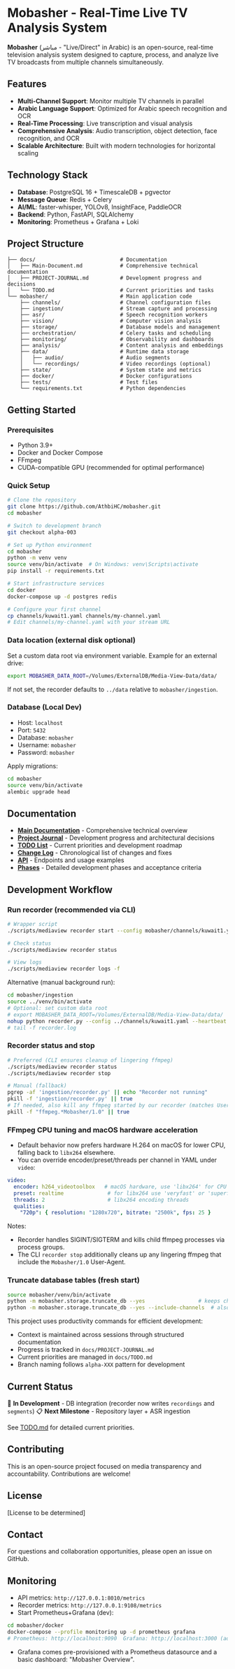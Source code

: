 # Mobasher - Real-Time Live TV Analysis System

**Mobasher** (مباشر - "Live/Direct" in Arabic) is an open-source, real-time television analysis system designed to capture, process, and analyze live TV broadcasts from multiple channels simultaneously.

## Features

- **Multi-Channel Support**: Monitor multiple TV channels in parallel
- **Arabic Language Support**: Optimized for Arabic speech recognition and OCR
- **Real-Time Processing**: Live transcription and visual analysis
- **Comprehensive Analysis**: Audio transcription, object detection, face recognition, and OCR
- **Scalable Architecture**: Built with modern technologies for horizontal scaling

## Technology Stack

- **Database**: PostgreSQL 16 + TimescaleDB + pgvector
- **Message Queue**: Redis + Celery
- **AI/ML**: faster-whisper, YOLOv8, InsightFace, PaddleOCR
- **Backend**: Python, FastAPI, SQLAlchemy
- **Monitoring**: Prometheus + Grafana + Loki

## Project Structure

```
├── docs/                           # Documentation
│   ├── Main-Document.md            # Comprehensive technical documentation
│   ├── PROJECT-JOURNAL.md          # Development progress and decisions
│   └── TODO.md                     # Current priorities and tasks
└── mobasher/                       # Main application code
    ├── channels/                   # Channel configuration files
    ├── ingestion/                  # Stream capture and processing
    ├── asr/                        # Speech recognition workers
    ├── vision/                     # Computer vision analysis
    ├── storage/                    # Database models and management
    ├── orchestration/              # Celery tasks and scheduling
    ├── monitoring/                 # Observability and dashboards
    ├── analysis/                   # Content analysis and embeddings
    ├── data/                       # Runtime data storage
    │   ├── audio/                  # Audio segments
    │   └── recordings/             # Video recordings (optional)
    ├── state/                      # System state and metrics
    ├── docker/                     # Docker configurations
    ├── tests/                      # Test files
    └── requirements.txt            # Python dependencies
```

## Getting Started

### Prerequisites
- Python 3.9+
- Docker and Docker Compose
- FFmpeg
- CUDA-compatible GPU (recommended for optimal performance)

### Quick Setup
```bash
# Clone the repository
git clone https://github.com/AthbiHC/mobasher.git
cd mobasher

# Switch to development branch
git checkout alpha-003

# Set up Python environment
cd mobasher
python -m venv venv
source venv/bin/activate  # On Windows: venv\Scripts\activate
pip install -r requirements.txt

# Start infrastructure services
cd docker
docker-compose up -d postgres redis

# Configure your first channel
cp channels/kuwait1.yaml channels/my-channel.yaml
# Edit channels/my-channel.yaml with your stream URL
```

### Data location (external disk optional)
Set a custom data root via environment variable. Example for an external drive:
```bash
export MOBASHER_DATA_ROOT=/Volumes/ExternalDB/Media-View-Data/data/
```
If not set, the recorder defaults to `../data` relative to `mobasher/ingestion`.

### Database (Local Dev)
- Host: `localhost`
- Port: `5432`
- Database: `mobasher`
- Username: `mobasher`
- Password: `mobasher`

Apply migrations:
```bash
cd mobasher
source venv/bin/activate
alembic upgrade head
```

## Documentation

- **[Main Documentation](docs/Main-Document.md)** - Comprehensive technical overview
- **[Project Journal](docs/PROJECT-JOURNAL.md)** - Development progress and architectural decisions
- **[TODO List](docs/TODO.md)** - Current priorities and development roadmap
- **[Change Log](docs/CHANGES-LOG.md)** - Chronological list of changes and fixes
- **[API](docs/API.md)** - Endpoints and usage examples
- **[Phases](docs/PHASES.md)** - Detailed development phases and acceptance criteria

## Development Workflow
### Run recorder (recommended via CLI)
```bash
# Wrapper script
./scripts/mediaview recorder start --config mobasher/channels/kuwait1.yaml --heartbeat 15

# Check status
./scripts/mediaview recorder status

# View logs
./scripts/mediaview recorder logs -f
```

Alternative (manual background run):
```bash
cd mobasher/ingestion
source ../venv/bin/activate
# Optional: set custom data root
# export MOBASHER_DATA_ROOT=/Volumes/ExternalDB/Media-View-Data/data/
nohup python recorder.py --config ../channels/kuwait1.yaml --heartbeat 15 > recorder.log 2>&1 &
# tail -f recorder.log
```

### Recorder status and stop
```bash
# Preferred (CLI ensures cleanup of lingering ffmpeg)
./scripts/mediaview recorder status
./scripts/mediaview recorder stop

# Manual (fallback)
pgrep -af 'ingestion/recorder.py' || echo "Recorder not running"
pkill -f 'ingestion/recorder.py' || true
# If needed, also kill any ffmpeg started by our recorder (matches User-Agent)
pkill -f "ffmpeg.*Mobasher/1.0" || true
```

### FFmpeg CPU tuning and macOS hardware acceleration
- Default behavior now prefers hardware H.264 on macOS for lower CPU, falling back to `libx264` elsewhere.
- You can override encoder/preset/threads per channel in YAML under `video`:
```yaml
video:
  encoder: h264_videotoolbox   # macOS hardware, use 'libx264' for CPU encode
  preset: realtime              # for libx264 use 'veryfast' or 'superfast'
  threads: 2                    # libx264 encoding threads
  qualities:
    "720p": { resolution: "1280x720", bitrate: "2500k", fps: 25 }
```
Notes:
- Recorder handles SIGINT/SIGTERM and kills child ffmpeg processes via process groups.
- The CLI `recorder stop` additionally cleans up any lingering ffmpeg that include the `Mobasher/1.0` User-Agent.

### Truncate database tables (fresh start)
```bash
source mobasher/venv/bin/activate
python -m mobasher.storage.truncate_db --yes                 # keeps channels
python -m mobasher.storage.truncate_db --yes --include-channels  # also clears channels
```


This project uses productivity commands for efficient development:
- Context is maintained across sessions through structured documentation
- Progress is tracked in `docs/PROJECT-JOURNAL.md`
- Current priorities are managed in `docs/TODO.md`
- Branch naming follows `alpha-XXX` pattern for development

## Current Status

🔄 **In Development** - DB integration (recorder now writes `recordings` and `segments`)
📋 **Next Milestone** - Repository layer + ASR ingestion

See [TODO.md](docs/TODO.md) for detailed current priorities.

## Contributing

This is an open-source project focused on media transparency and accountability. Contributions are welcome!

## License

[License to be determined]

## Contact

For questions and collaboration opportunities, please open an issue on GitHub.

## Monitoring

- API metrics: `http://127.0.0.1:8010/metrics`
- Recorder metrics: `http://127.0.0.1:9108/metrics`
- Start Prometheus+Grafana (dev):
```bash
cd mobasher/docker
docker-compose --profile monitoring up -d prometheus grafana
# Prometheus: http://localhost:9090  Grafana: http://localhost:3000 (admin/admin)
```
- Grafana comes pre-provisioned with a Prometheus datasource and a basic dashboard: "Mobasher Overview".

